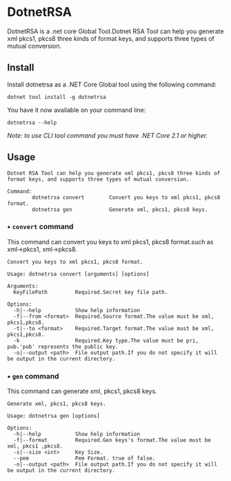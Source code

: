 # DotnetRSA
DotnetRSA is a .net core Global Tool.Dotnet RSA Tool can help you generate xml pkcs1, pkcs8 three kinds of format keys, and supports three types of mutual conversion.

## Install

Install dotnetrsa as a .NET Core Global tool using the following command:

```
dotnet tool install -g dotnetrsa
```

You have it now available on your command line: 

```
dotnetrsa --help
```

*Note: to use CLI tool command you must have .NET Core 2.1 or higher.* 

## Usage

```
Dotnet RSA Tool can help you generate xml pkcs1, pkcs8 three kinds of format keys, and supports three types of mutual conversion.

Command:
        dotnetrsa convert        Convert you keys to xml pkcs1, pkcs8 format.
        dotnetrsa gen            Generate xml, pkcs1, pkcs8 keys.
```
### • `convert` command

This command can convert you keys to xml pkcs1, pkcs8 format.such as xml->pkcs1, xml->pkcs8.

````
Convert you keys to xml pkcs1, pkcs8 format.

Usage: dotnetrsa convert [arguments] [options]

Arguments:
  KeyFilePath         Required.Secret key file path.

Options:
  -h|--help           Show help information
  -f|--from <format>  Required.Source format.The value must be xml, pkcs1,pkcs8.
  -t|--to <format>    Required.Target format.The value must be xml, pkcs1,pkcs8.
  -k                  Required.Key type.The value must be pri, pub.'pub' represents the public key.
  -o|--output <path>  File output path.If you do not specify it will be output in the current directory.
````

### • `gen` command

This command can generate xml, pkcs1, pkcs8 keys.

````
Generate xml, pkcs1, pkcs8 keys.

Usage: dotnetrsa gen [options]

Options:
  -h|--help           Show help information
  -f|--format         Required.Gen keys's format.The value must be xml, pkcs1 ,pkcs8.
  -s|--size <int>     Key Size.
  --pem               Pem Format. true of false.
  -o|--output <path>  File output path.If you do not specify it will be output in the current directory.
````

